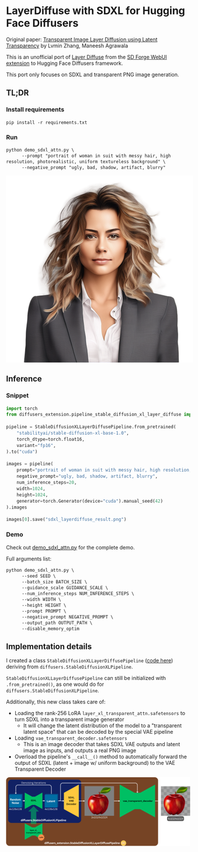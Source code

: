 # LayerDiffuse with SDXL for Hugging Face Diffusers

Original paper: [Transparent Image Layer Diffusion using Latent Transparency](https://arxiv.org/abs/2402.17113) by Lvmin Zhang, Maneesh Agrawala

This is an unofficial port of [Layer Diffuse](https://github.com/layerdiffusion/LayerDiffuse) from the [SD Forge WebUI extension](https://github.com/layerdiffusion/sd-forge-layerdiffuse) to Hugging Face Diffusers framework.

This port only focuses on SDXL and transparent PNG image generation.

## TL;DR

### Install requirements
```
pip install -r requirements.txt
```

### Run
```
python demo_sdxl_attn.py \
      --prompt "portrait of woman in suit with messy hair, high resolution, photorealistic, uniform textureless background" \
      --negative_prompt "ugly, bad, shadow, artifact, blurry"
```
<img src="./examples/sdxl_layerdiffuse_00.png" alt="portrait of woman in suit with messy hair, high resolution, photorealistic, uniform textureless background" style="max-width: 512px; max-height: 512px;">

## Inference
### Snippet
``` python
import torch
from diffusers_extension.pipeline_stable_diffusion_xl_layer_diffuse import StableDiffusionXLLayerDiffusePipeline

pipeline = StableDiffusionXLLayerDiffusePipeline.from_pretrained(
    "stabilityai/stable-diffusion-xl-base-1.0",
    torch_dtype=torch.float16,
    variant="fp16",
).to("cuda")

images = pipeline(
    prompt="portrait of woman in suit with messy hair, high resolution, photorealistic, uniform textureless background",
    negative_prompt="ugly, bad, shadow, artifact, blurry",
    num_inference_steps=20,
    width=1024,
    height=1024,
    generator=torch.Generator(device="cuda").manual_seed(42)
).images

images[0].save("sdxl_layerdiffuse_result.png")
```

### Demo
Check out [demo_sdxl_attn.py](./demo_sdxl_attn.py) for the complete demo.

Full arguments list:
```
python demo_sdxl_attn.py \
      --seed SEED \
      --batch_size BATCH_SIZE \
      --guidance_scale GUIDANCE_SCALE \
      --num_inference_steps NUM_INFERENCE_STEPS \
      --width WIDTH \
      --height HEIGHT \
      --prompt PROMPT \
      --negative_prompt NEGATIVE_PROMPT \
      --output_path OUTPUT_PATH \
      --disable_memory_optim
```

## Implementation details
I created a class `StableDiffusionXLLayerDiffusePipeline` ([code here](./diffusers_extension/pipeline_stable_diffusion_xl_layer_diffuse.py)) deriving from `diffusers.StableDiffusionXLPipeline`.

`StableDiffusionXLLayerDiffusePipeline` can still be initialized with `.from_pretrained()`, as one would do for `diffusers.StableDiffusionXLPipeline`.

Additionally, this new class takes care of:
- Loading the rank-256 LoRA `layer_xl_transparent_attn.safetensors` to turn SDXL into a transparent image generator
  - It will change the latent distribution of the model to a "transparent latent space" that can be decoded by the special VAE pipeline
- Loading `vae_transparent_decoder.safetensors`
  - This is an image decoder that takes SDXL VAE outputs and latent image as inputs, and outputs a real PNG image
- Overload the pipeline's `__call__()` method to automatically forward the output of SDXL (latent + image w/ uniform background) to the VAE Transparent Decoder 


![StableDiffusionXLLayerDiffusePipeline class diagram](./assets/StableDiffusionXLLayerDiffusePipeline_diagram.png)

